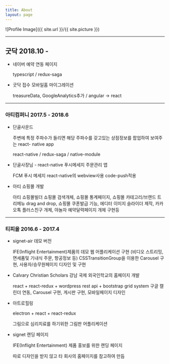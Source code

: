 ```yaml
---
title: About
layout: page
---
```


![Profile Image]({{ site.url }}/{{ site.picture }})

<div id="about-container"></div>

---

## 굿닥 2018.10 -

- 네이버 예약 연동 페이지

  typescript / redux-saga

- 굿닥 접수 모바일홈 마이그레이션

  treasureData, GoogleAnalytics추가 / angular -> react

---

### 아티컴퍼니 2017.5 - 2018.6

- 단골사운드

  주변에 특정 주파수가 들리면 해당 주파수를 갖고있는 상점정보를 팝업하여 보여주는 react- native app

  react-native / redux-saga / native-module

- 단골사장님 - react-native 푸시메세지 주문관리 앱

  FCM 푸시 메세지 react-native의 webview사용 code-push적용

- 아티 쇼핑몰 개발

  아티 쇼핑몰빌더 쇼핑몰 검색개체, 쇼핑몰 통계페이지, 쇼핑몰 카테고리/브랜드 트리메뉴 drag and drop, 쇼핑몰 쿠폰발급 기능, 에디터 이미지 슬라이더 제작, 카카오톡 플러스친구 개체, 야놀자 예약달력페이지 개체 구현등

---

### 티피올 2016.6 - 2017.4

- signet-air 데모 버전

  IFE(Inflight Entertainment)제품의 데모 웹 어플리케이션 구현 (비디오 스트리밍, 면세품및 기내식 주문, 항공정보 등)
  CSSTransitionGroup을 이용한 Carousel 구현, 사용자/승무원페이지 디자인 및 구현

- Calvary Christian Scholars 강남 국제 외국인학교의 홈페이지 개발

  react + react-redux + wordpress rest api + bootstrap grid system
  구글 캘린더 연동, Carousel 구현, 게시판 구현, 모바일페이지 디자인

- 아트로힐링

  electron + react + react-redux

  그림으로 심리치료를 하기위한 그림판 어플리케이션

- signet 랜딩 페이지

  IFE(Inflight Entertainment) 제품 홍보를 위한 랜딩 페이지

  따로 디자인을 받지 않고 타 회사의 홈페이지를 참고하여 만듬
